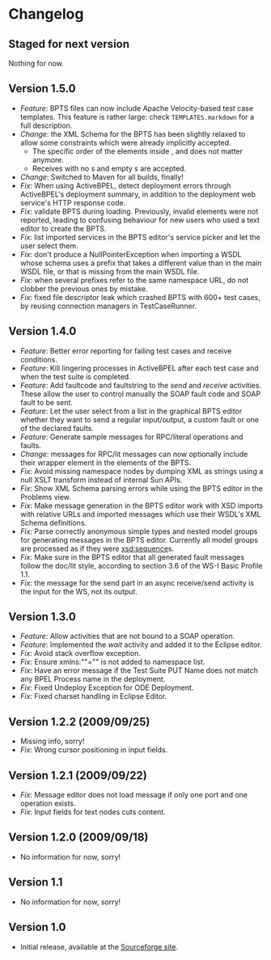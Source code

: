 Changelog
=========

Staged for next version
-----------------------
Nothing for now.

Version 1.5.0
-----------------------
* _Feature_: BPTS files can now include Apache Velocity-based test case templates. This feature is rather large: check `TEMPLATES.markdown` for a full description.
* _Change_: the XML Schema for the BPTS has been slightly relaxed to allow some constraints which were already implicitly accepted.
   * The specific order of the elements inside <deployment>, <put> and <condition> does not matter anymore.
   * Receives with no <conditions>s and empty <partnerTrack>s are accepted.
* _Change_: Switched to Maven for all builds, finally!
* _Fix_: When using ActiveBPEL, detect deployment errors through ActiveBPEL's deployment summary, in addition to the deployment web service's HTTP response code.
* _Fix_: validate BPTS during loading. Previously, invalid elements were not reported, leading to confusing behaviour for new users who used a text editor to create the BPTS.
* _Fix_: list imported services in the BPTS editor's service picker and let the user select them.
* _Fix_: don't produce a NullPointerException when importing a WSDL whose schema uses a prefix that takes a different value than in the main WSDL file, or that is missing from the main WSDL file.
* _Fix_: when several prefixes refer to the same namespace URL, do not clobber the previous ones by mistake.
* _Fix_: fixed file descriptor leak which crashed BPTS with 600+ test cases, by reusing connection managers in TestCaseRunner.

Version 1.4.0
-----------------------

* _Feature_: Better error reporting for failing test cases and receive conditions.
* _Feature_: Kill lingering processes in ActiveBPEL after each test case and when the test suite is completed.
* _Feature_: Add faultcode and faultstring to the *send* and *receive* activities. These allow the user to control manually the SOAP fault code and SOAP fault to be sent.
* _Feature_: Let the user select from a list in the graphical BPTS editor whether they want to send a regular input/output, a custom fault or one of the declared faults.
* _Feature_: Generate sample messages for RPC/literal operations and faults.
* _Change_: messages for RPC/lit messages can now optionally include their wrapper element in the <data> elements of the BPTS.
* _Fix_: Avoid missing namespace nodes by dumping XML as strings using a null XSLT transform instead of internal Sun APIs.
* _Fix_: Show XML Schema parsing errors while using the BPTS editor in the Problems view.
* _Fix_: Make message generation in the BPTS editor work with XSD imports with relative URLs and imported messages which use their WSDL's XML Schema definitions.
* _Fix_: Parse correctly anonymous simple types and nested model groups for generating messages in the BPTS editor. Currently all model groups are processed as if they were <xsd:sequence>s.
* _Fix_: Make sure in the BPTS editor that all generated fault messages follow the doc/lit style, according to section 3.6 of the WS-I Basic Profile 1.1.
* _Fix_: the message for the send part in an async receive/send activity is the input for the WS, not its output.

Version 1.3.0
-------------

* _Feature_: Allow activities that are not bound to a SOAP operation.
* _Feature_: Implemented the *wait* activity and added it to the Eclipse editor.
* _Fix_: Avoid stack overflow exception.
* _Fix_: Ensure xmlns:""="" is not added to namespace list.
* _Fix_: Have an error message if the Test Suite PUT Name does not match any BPEL Process name in the deployment.
* _Fix_: Fixed Undeploy Exception for ODE Deployment.
* _Fix_: Fixed charset handling in Eclipse Editor.

Version 1.2.2 (2009/09/25)
--------------------------

* Missing info, sorry!
* _Fix_: Wrong cursor positioning in input fields.

Version 1.2.1 (2009/09/22)
--------------------------

* _Fix_: Message editor does not load message if only one port and one
  operation exists.
* _Fix_: Input fields for text nodes cuts content.

Version 1.2.0 (2009/09/18)
--------------------------

* No information for now, sorry!

Version 1.1
-----------

* No information for now, sorry!

Version 1.0
-----------

* Initial release, available at the [Sourceforge site](http://bpelunit.sourceforge.net).
